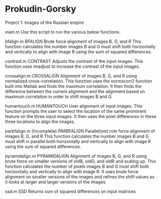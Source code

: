 # Prokudin-Gorsky
Project 1: Images of the Russian empire

main.m
Use this script to run the various below functions.

bfalign.m
BFALIGN Brute force alignment of images B, G, and R
	This function calculates the number images B and G must shift
   	both horizontally and vertically to align with image R using 
   	the sum of squared differences.

contrast.m
CONTRAST Adjusts the contrast of the input images.
   	This function uses imadjust to increase the 
    contrast of the input images.

crossalign.m
CROSSALIGN Alignment of images B, G, and R using normalized 
cross-correlation.
  	This function uses the normxcorr2 function built into
   	Matlab and finds the maximum correlation. It then finds
   	the difference between the current alignment and the 
   	alignment based on maximum correlation in order to shift
   	images B and G.

humantouch.m
HUMANTOUCH User alignment of input images.
   	This function prompts the user to select the location of
   	the same prominent feature on the three input images.
   	It then uses the pixel differences in these three locations
   	to align the images.

parbfalign.m (Incomplete)
PARBFALIGN Parallelized rute force alignment of images B, G, and R
	This function calculates the number images B and G must shift
   	in parallel both horizontally and vertically to align with image
   	R using the sum of squared differences.

pyramidalign.m
PYRAMIDALIGN Alignment of images B, G, and R using brute force
on smaller versions of oldB, oldG, and oldR and scaling up.
   	This function calculates the number of pixels images B 
   	and G must shift both horizontally and vertically to align
   	with image R. It uses brute force alignment on smaller 
   	versions of the images and refines the shift values as it
   	looks at larger and larger versions of the images.

ssd.m
SSD Returns sum of squared differences on input matrices


